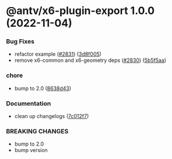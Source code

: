 # @antv/x6-plugin-export 1.0.0 (2022-11-04)


### Bug Fixes

* refactor example ([#2831](https://github.com/antvis/x6/issues/2831)) ([3d8f005](https://github.com/antvis/x6/commit/3d8f005696021f1d9f91a96812ebadce179f2d73))
* remove x6-common and x6-geometry deps ([#2830](https://github.com/antvis/x6/issues/2830)) ([5b5f5aa](https://github.com/antvis/x6/commit/5b5f5aa7ea6fded1b15abc79b9b5a5e2281b3ab9))


### chore

* bump to 2.0 ([8638d43](https://github.com/antvis/x6/commit/8638d4310b67b9107e8ef1f6d7a22311f1999df0))


### Documentation

* clean up changelogs ([7c012f7](https://github.com/antvis/x6/commit/7c012f7360ad9b74e5292a7a8d0d04b0ec28987e))


### BREAKING CHANGES

* bump to 2.0
* bump version
